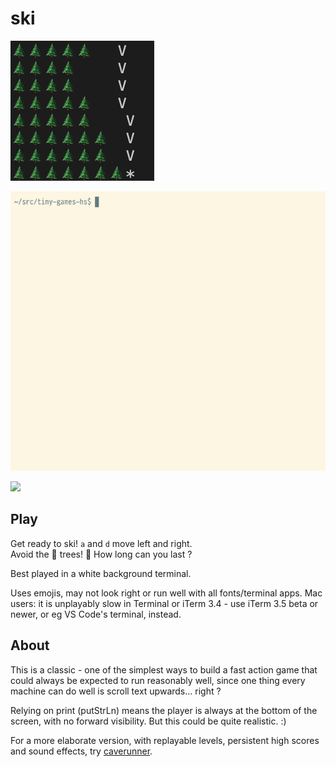 # ski

![](ski.png)

![](ski.anim.png)

![](play-lol10-ski-fs8.png)

## Play

Get ready to ski! `a` and `d` move left and right.\
Avoid the 🌲 trees! 🌲 How long can you last ?

Best played in a white background terminal.

Uses emojis, may not look right or run well with all fonts/terminal apps.
Mac users: it is unplayably slow in Terminal or iTerm 3.4 -
use iTerm 3.5 beta or newer, or eg VS Code's terminal, instead.

## About

This is a classic - one of the simplest ways to build a fast action game
that could always be expected to run reasonably well,
since one thing every machine can do well is scroll text upwards... right ?

Relying on print (putStrLn) means the player is always at the bottom of the
screen, with no forward visibility. But this could be quite realistic. :)

For a more elaborate version, with replayable levels, persistent high scores
and sound effects, try [caverunner](https://github.com/simonmichael/games/tree/main/caverunner).
